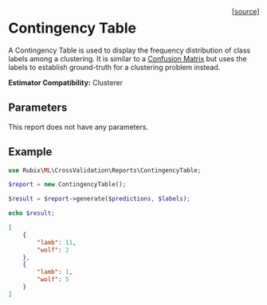 <span style="float:right;"><a href="https://github.com/RubixML/ML/blob/master/src/CrossValidation/Reports/ContingencyTable.php">[source]</a></span>

# Contingency Table
A Contingency Table is used to display the frequency distribution of class labels among a clustering. It is similar to a [Confusion Matrix](confusion-matrix.md) but uses the labels to establish ground-truth for a clustering problem instead.

**Estimator Compatibility:** Clusterer

## Parameters
This report does not have any parameters.

## Example
```php
use Rubix\ML\CrossValidation\Reports\ContingencyTable;

$report = new ContingencyTable();

$result = $report->generate($predictions, $labels);

echo $result;
```

```json
[
    {
        "lamb": 11,
        "wolf": 2
    },
    {
        "lamb": 1,
        "wolf": 5
    }
]
```
